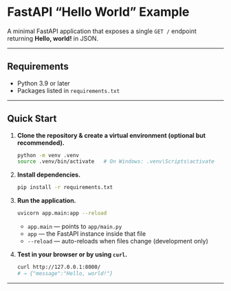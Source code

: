 # FastAPI “Hello World” Example

A minimal FastAPI application that exposes a single `GET /` endpoint returning **Hello, world!** in JSON.

---

## Requirements

* Python 3.9 or later  
* Packages listed in `requirements.txt`

---

## Quick Start

1. **Clone the repository & create a virtual environment (optional but recommended).**
   ```bash
   python -m venv .venv
   source .venv/bin/activate   # On Windows: .venv\Scripts\activate
   ```

2. **Install dependencies.**
   ```bash
   pip install -r requirements.txt
   ```

3. **Run the application.**
   ```bash
   uvicorn app.main:app --reload
   ```
   * `app.main` — points to `app/main.py`
   * `app` — the FastAPI instance inside that file
   * `--reload` — auto-reloads when files change (development only)

4. **Test in your browser or by using `curl`.**
   ```bash
   curl http://127.0.0.1:8000/
   # → {"message":"Hello, world!"}
   ```

---